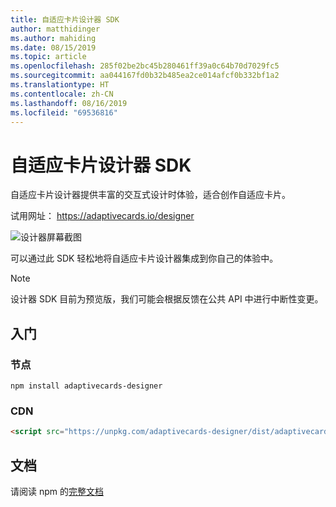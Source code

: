 ```yaml
---
title: 自适应卡片设计器 SDK
author: matthidinger
ms.author: mahiding
ms.date: 08/15/2019
ms.topic: article
ms.openlocfilehash: 285f02be2bc45b280461ff39a0c64b70d7029fc5
ms.sourcegitcommit: aa044167fd0b32b485ea2ce014afcf0b332bf1a2
ms.translationtype: HT
ms.contentlocale: zh-CN
ms.lasthandoff: 08/16/2019
ms.locfileid: "69536816"
---
```

# <a name="adaptive-cards-designer-sdk"></a>自适应卡片设计器 SDK

自适应卡片设计器提供丰富的交互式设计时体验，适合创作自适应卡片。

试用网址： https://adaptivecards.io/designer

![设计器屏幕截图](../content/designer.png)

可以通过此 SDK 轻松地将自适应卡片设计器集成到你自己的体验中。

> [!NOTE]
> 
> 设计器 SDK 目前为预览版，我们可能会根据反馈在公共 API 中进行中断性变更。

## <a name="get-started"></a>入门

### <a name="node"></a>节点

```console
npm install adaptivecards-designer
```

### <a name="cdn"></a>CDN

```html
<script src="https://unpkg.com/adaptivecards-designer/dist/adaptivecards-designer.js"></script>
```

## <a name="documentation"></a>文档 

请阅读 npm 的[完整文档](https://www.npmjs.com/package/adaptivecards-designer)
